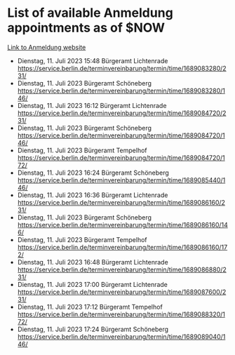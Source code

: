 # List of available Anmeldung appointments as of $NOW
[Link to Anmeldung website](https://service.berlin.de/terminvereinbarung/termin/tag.php?termin=1&anliegen[]=120686&dienstleisterlist=122210,122217,327316,122219,327312,122227,327314,122231,327346,122243,327348,122254,122252,329742,122260,329745,122262,329748,122271,327278,122273,327274,122277,327276,330436,122280,327294,122282,327290,122284,327292,122291,327270,122285,327266,122286,327264,122296,327268,150230,329760,122297,327286,122294,327284,122312,329763,122314,329775,122304,327330,122311,327334,122309,327332,317869,122281,327352,122279,329772,122283,122276,327324,122274,327326,122267,329766,122246,327318,122251,327320,122257,327322,122208,327298,122226,327300&herkunft=http%3A%2F%2Fservice.berlin.de%2Fdienstleistung%2F120686%2F)
- Dienstag, 11. Juli 2023 15:48 Bürgeramt Lichtenrade https://service.berlin.de/terminvereinbarung/termin/time/1689083280/231/
- Dienstag, 11. Juli 2023  Bürgeramt Schöneberg https://service.berlin.de/terminvereinbarung/termin/time/1689083280/146/
- Dienstag, 11. Juli 2023 16:12 Bürgeramt Lichtenrade https://service.berlin.de/terminvereinbarung/termin/time/1689084720/231/
- Dienstag, 11. Juli 2023  Bürgeramt Schöneberg https://service.berlin.de/terminvereinbarung/termin/time/1689084720/146/
- Dienstag, 11. Juli 2023  Bürgeramt Tempelhof https://service.berlin.de/terminvereinbarung/termin/time/1689084720/172/
- Dienstag, 11. Juli 2023 16:24 Bürgeramt Schöneberg https://service.berlin.de/terminvereinbarung/termin/time/1689085440/146/
- Dienstag, 11. Juli 2023 16:36 Bürgeramt Lichtenrade https://service.berlin.de/terminvereinbarung/termin/time/1689086160/231/
- Dienstag, 11. Juli 2023  Bürgeramt Schöneberg https://service.berlin.de/terminvereinbarung/termin/time/1689086160/146/
- Dienstag, 11. Juli 2023  Bürgeramt Tempelhof https://service.berlin.de/terminvereinbarung/termin/time/1689086160/172/
- Dienstag, 11. Juli 2023 16:48 Bürgeramt Lichtenrade https://service.berlin.de/terminvereinbarung/termin/time/1689086880/231/
- Dienstag, 11. Juli 2023 17:00 Bürgeramt Lichtenrade https://service.berlin.de/terminvereinbarung/termin/time/1689087600/231/
- Dienstag, 11. Juli 2023 17:12 Bürgeramt Tempelhof https://service.berlin.de/terminvereinbarung/termin/time/1689088320/172/
- Dienstag, 11. Juli 2023 17:24 Bürgeramt Schöneberg https://service.berlin.de/terminvereinbarung/termin/time/1689089040/146/
